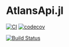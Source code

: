 # AtlansApi.jl

[![CI](https://github.com/Deltares-research/AtlansApi.jl/actions/workflows/ci.yml/badge.svg)](https://github.com/Deltares-research/AtlansApi.jl/actions/workflows/ci.yml)
[![codecov](https://codecov.io/gh/Deltares-research/AtlansApi.jl/graph/badge.svg?token=HCNGLWTQ2H)](https://codecov.io/gh/Deltares-research/AtlansApi.jl)

[![Build Status](https://github.com/Deltares-research/AtlansApi.jl/actions/workflows/CI.yml/badge.svg?branch=main)](https://github.com/Deltares-research/AtlansApi.jl/actions/workflows/CI.yml?query=branch%3Amain)
